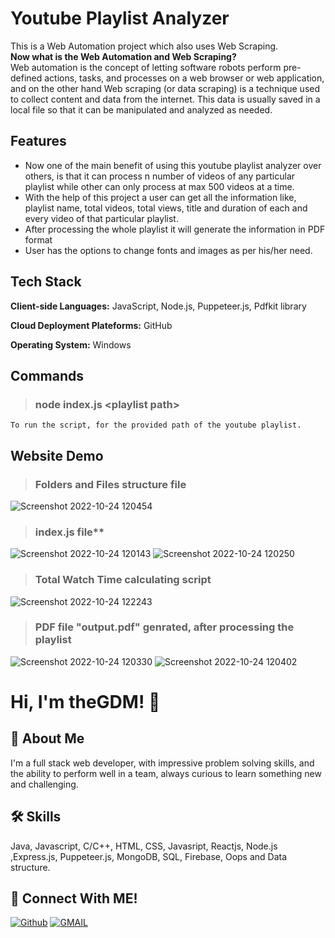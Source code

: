 # Youtube Playlist Analyzer
This is a Web Automation project which also uses Web Scraping.<br/>
**Now what is the Web Automation and Web Scraping?** <br />
Web automation is the concept of letting software robots perform pre-defined actions, tasks, and processes on a web browser or web application, and on the 
other hand Web scraping (or data scraping) is a technique used to collect content and data from the internet. This data is usually saved in a local file so that it can be manipulated and analyzed as needed.


## Features
- Now one of the main benefit of using this youtube playlist analyzer over others, is that it can process n number of videos of any particular playlist
  while other can only process at max 500 videos at a time.
- With the help of this project a user can get all the information like, playlist name, total videos, total views, title and duration of each and every 
  video of that particular playlist.
- After processing the whole playlist it will generate the information in PDF format
- User has the options to change fonts and images as per his/her need.

## Tech Stack

**Client-side Languages:** JavaScript, Node.js, Puppeteer.js, Pdfkit library

**Cloud Deployment Plateforms:** GitHub

**Operating System:** Windows

## Commands
  > ### node index.js \<playlist path\> <br /> 
    To run the script, for the provided path of the youtube playlist.

  
## Website Demo
  > ### Folders and Files structure file <br /> 
  ![Screenshot 2022-10-24 120454](https://user-images.githubusercontent.com/89511377/197462868-7f45ad0e-73c8-4523-8940-1c665bb0943e.jpg)

  > ### index.js file**
  ![Screenshot 2022-10-24 120143](https://user-images.githubusercontent.com/89511377/197462637-1e87b591-7805-4067-a7e8-ed36ba6062ed.jpg)
  ![Screenshot 2022-10-24 120250](https://user-images.githubusercontent.com/89511377/197462662-143ee1fd-2713-48fb-87dd-ce49141e3a90.jpg)
  
  > ### Total Watch Time calculating script
  ![Screenshot 2022-10-24 122243](https://user-images.githubusercontent.com/89511377/197465085-3923e6ec-dd95-40d9-80b3-a57e6cf6d6b8.jpg)

  > ### PDF file "output.pdf" genrated, after processing the playlist
  ![Screenshot 2022-10-24 120330](https://user-images.githubusercontent.com/89511377/197463526-0fddea03-365d-4649-8d69-b0923729a52d.jpg)
  ![Screenshot 2022-10-24 120402](https://user-images.githubusercontent.com/89511377/197463552-f1e1db6a-1562-486c-a003-943d5fe2aaf0.jpg)


# Hi, I'm theGDM! 👋
## 🚀 About Me
I'm a full stack web developer, with impressive problem solving skills,
and the ability to perform well in a team, always curious to learn something new and challenging.


## 🛠 Skills
Java, Javascript, C/C++, HTML, CSS, Javasript, Reactjs, Node.js ,Express.js, Puppeteer.js, MongoDB, SQL, Firebase, Oops and Data structure.

## 🔗 Connect With ME!
[![Github](https://img.shields.io/badge/github-000?style=for-the-badge&logo=github&logoColor=)](https://github.com/theGDM)
[![GMAIL](https://img.shields.io/badge/Gmail-ea4335?style=for-the-badge&logo=gmail&logoColor=white)](mailto:gyandeepmehra370@gmail.com)
